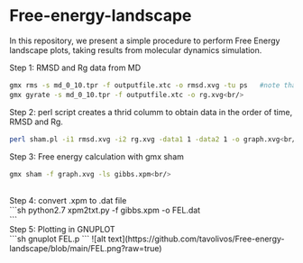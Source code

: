 # Free-energy-landscape<br/>
In this repository, we present a simple procedure to perform Free Energy landscape plots, taking results from molecular dynamics simulation.<br/>

Step 1: RMSD and Rg data from MD<br/>
```sh
gmx rms -s md_0_10.tpr -f outputfile.xtc -o rmsd.xvg -tu ps   #note that time has to be in ps.<br/>
gmx gyrate -s md_0_10.tpr -f outputfile.xtc -o rg.xvg<br/>
```
Step 2: perl script creates a thrid columm to obtain data in the order of time, RMSD and Rg.<br/>
```sh
perl sham.pl -i1 rmsd.xvg -i2 rg.xvg -data1 1 -data2 1 -o graph.xvg<br/>
```
Step 3: Free energy calculation with gmx sham<br/>
```sh
gmx sham -f graph.xvg -ls gibbs.xpm<br/>
```
<br/>
Step 4: convert .xpm to .dat file<br/>
```sh
python2.7 xpm2txt.py -f gibbs.xpm -o FEL.dat<br/>
```
<br/>
Step 5: Plotting in GNUPLOT<br/>
```sh
gnuplot FEL.p
```
![alt text](https://github.com/tavolivos/Free-energy-landscape/blob/main/FEL.png?raw=true)

